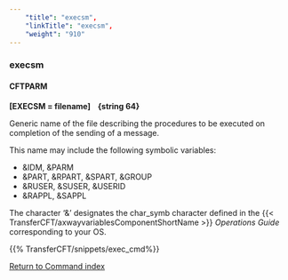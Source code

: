 ```yaml
---
    "title": "execsm",
    "linkTitle": "execsm",
    "weight": "910"
---
```

<span id="execsm"></span>

### execsm

<span id="execsm_CFTPARM"></span>

#### CFTPARM

****[EXECSM =
filename]    {string 64}****

Generic name of the file describing
the procedures to be executed on completion of the sending of a message.

This name may include the following symbolic variables:

- &IDM, &PARM
- &PART, &RPART,
    &SPART, &GROUP
- &RUSER, &SUSER,
    &USERID
- &RAPPL, &SAPPL

The character ‘&’ designates the char_symb character defined in
the {{< TransferCFT/axwayvariablesComponentShortName  >}} *Operations Guide* corresponding to your OS.

{{% TransferCFT/snippets/exec_cmd%}}

[Return to Command index](../../)
